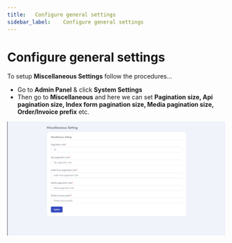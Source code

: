 ```yaml
---
title:   Configure general settings
sidebar_label:    Configure general settings
---
```


# Configure general settings
To setup **Miscellaneous Settings** follow the procedures…


- Go to **Admin Panel** &  click **System Settings**
- Then go to **Miscellaneous** and here we can set **Pagination size, Api pagination size, Index form pagination size, Media pagination size, Order/Invoice prefix** etc.

![SaleBot](../assets/screenshots/miscellaneous_settings.png)


